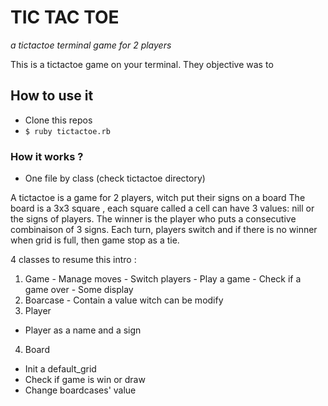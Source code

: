 # TIC TAC TOE

*a tictactoe terminal game for 2 players*

This is a tictactoe game on your terminal.
They objective was to

## How to use it

- Clone this repos
- `$ ruby tictactoe.rb`


### How it works ?

- One file by class (check tictactoe directory)

A tictactoe is a game for 2 players, witch put their signs on a board
The board is a 3x3 square , each square called a cell can have 3 values: nill or the signs of players. The winner is the player who
puts a consecutive combinaison of 3 signs. Each turn, players switch
and if there is no winner when grid is full, then game stop as a tie.

4 classes to resume this intro :
  1. Game
    - Manage moves
    - Switch players
    - Play a game
    - Check if a game over
    - Some display
  2. Boarcase
    - Contain a value witch can be modify
  3. Player
   -  Player as a name and a sign
  4. Board
   - Init a default_grid
   - Check if game is win or draw
   - Change boardcases' value
